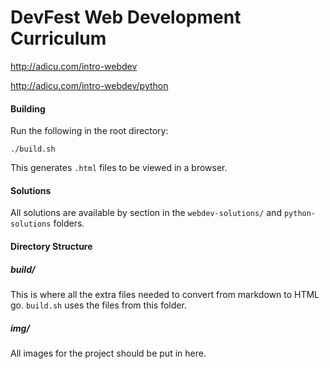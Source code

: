 DevFest Web Development Curriculum
==================================

http://adicu.com/intro-webdev

http://adicu.com/intro-webdev/python

#### Building

Run the following in the root directory:

    ./build.sh

This generates `.html` files to be viewed in a browser.

#### Solutions

All solutions are available by section in the `webdev-solutions/` and `python-solutions` folders.

#### Directory Structure

##### build/

This is where all the extra files needed to convert from markdown to HTML go. `build.sh` uses the files from this folder.

##### img/ 

All images for the project should be put in here.

##### 
